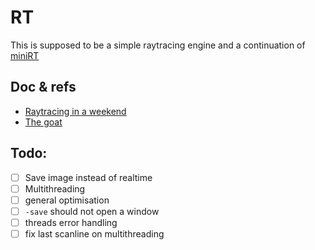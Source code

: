 # RT

This is supposed to be a simple raytracing engine and a continuation of [miniRT](https://github.com/Neryss/minirt)

## Doc & refs

- [Raytracing in a weekend](https://raytracing.github.io/books/RayTracingInOneWeekend.html#outputanimage/theppmimageformat)
- [ The goat ](https://www.youtube.com/playlist?list=PLlrATfBNZ98edc5GshdBtREv5asFW3yXl)

## Todo:

- [ ] Save image instead of realtime
- [ ] Multithreading
- [ ] general optimisation
- [ ] `-save` should not open a window
- [ ] threads error handling
- [ ] fix last scanline on multithreading